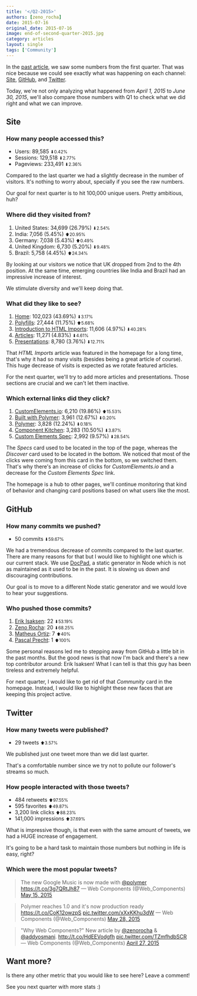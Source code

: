 ```yaml
---
title: '</Q2-2015>'
authors: [zeno_rocha]
date: 2015-07-16
original_date: 2015-07-16
image: end-of-second-quarter-2015.jpg
category: articles
layout: single
tags: ['Community']
---
```


In the [past article](/articles/end-of-first-quarter-2015), we saw some numbers from the first quarter. That was nice because we could see exactly what was happening on each channel: [Site](/), [GitHub](https://github.com/webcomponents/webcomponents.github.io), and [Twitter](https://twitter.com/web_components/).

Today, we're not only analyzing what happened from *April 1, 2015* to *June 30, 2015*, we'll also compare those numbers with Q1 to check what we did right and what we can improve.

<!-- Excerpt -->

## Site

### How many people accessed this?

* Users: 89,585 <small class="negative">⬇0.42%</small>
* Sessions: 129,518 <small class="negative">⬇2.77%</small>
* Pageviews: 233,491 <small class="negative">⬇2.36%</small>

Compared to the last quarter we had a slightly decrease in the number of visitors. It's nothing to worry about, specially if you see the raw numbers.

Our goal for next quarter is to hit 100,000 unique users. Pretty ambitious, huh?

### Where did they visited from?

1. United States: 34,699 (26.79%) <small class="negative">⬇2.54%</small>
2. India: 7,056 (5.45%) <small class="positive">⬆20.95%</small>
3. Germany: 7,038 (5.43%) <small class="positive">⬆0.49%</small>
4. United Kingdom: 6,730 (5.20%) <small class="negative">⬇9.48%</small>
5. Brazil: 5,758 (4.45%) <small class="positive">⬆24.34%</small>

By looking at our visitors we notice that UK dropped from 2nd to the 4th position. At the same time, emerging countries like India and Brazil had an impressive increase of interest.

We stimulate diversity and we'll keep doing that.

### What did they like to see?

1. [Home](/): 102,023 (43.69%) <small class="negative">⬇3.17%</small>
2. [Polyfills](/polyfills): 27,444 (11.75%) <small class="positive">⬆5.68%</small>
3. [Introduction to HTML Imports](/articles/introduction-to-html-imports): 11,606 (4.97%) <small class="negative">⬇40.28%</small>
4. [Articles](/articles): 11,271 (4.83%) <small class="negative">⬇4.61%</small>
5. [Presentations](/presentations): 8,780 (3.76%) <small class="negative">⬇12.71%</small>

That *HTML Imports* article was featured in the homepage for a long time, that's why it had so many visits (besides being a great article of course). This huge decrease of visits is expected as we rotate featured articles.

For the next quarter, we'll try to add more articles and presentations. Those sections are crucial and we can't let them inactive.

### Which external links did they click?

1. [CustomElements.io](http://customelements.io/): 6,210 (19.86%) <small class="positive">⬆15.53%</small>
2. [Built with Polymer](http://builtwithpolymer.org/): 3,961 (12.67%) <small class="negative">⬇0.20%</small>
3. [Polymer](http://www.polymer-project.org/): 3,828 (12.24%) <small class="negative">⬇0.18%</small>
4. [Component Kitchen](http://component.kitchen/): 3,283 (10.50%) <small class="negative">⬇3.87%</small>
5. [Custom Elements Spec](http://w3c.github.io/webcomponents/spec/custom/): 2,992 (9.57%) <small class="negative">⬇28.54%</small>

The *Specs* card used to be located in the top of the page, whereas the *Discover* card used to be located in the bottom. We noticed that most of the clicks were coming from this card in the bottom, so we switched them. That's why there's an increase of clicks for *CustomElements.io* and a decrease for the *Custom Elements Spec* link.

The homepage is a hub to other pages, we'll continue monitoring that kind of behavior and changing card positions based on what users like the most.

## GitHub

### How many commits we pushed?

* 50 commits <small class="negative">⬇59.67%</small>

We had a tremendous decrease of commits compared to the last quarter. There are many reasons for that but I would like to highlight one which is our current stack. We use [DocPad](https://github.com/docpad/docpad/), a static generator in Node which is not as maintained as it used to be in the past. It is slowing us down and discouraging contributions.

Our goal is to move to a different Node static generator and we would love to hear your suggestions.

### Who pushed those commits?

1. [Erik Isaksen](https://github.com/Nevraeka): 22 <small class="negative">⬇53.19%</small>
2. [Zeno Rocha](https://github.com/zenorocha): 20 <small class="negative">⬇68.25%</small>
3. [Matheus Ortiz](https://github.com/mateusortiz): 7 <small class="positive">⬆40%</small>
4. [Pascal Precht](https://github.com/PascalPrecht): 1 <small class="positive">⬆100%</small>

Some personal reasons led me to stepping away from GitHub a little bit in the past months. But the good news is that now I'm back and there's a new top contributor around: Erik Isaksen! What I can tell is that this guy has been tireless and extremely helpful.

For next quarter, I would like to get rid of that *Community* card in the homepage. Instead, I would like to highlight these new faces that are keeping this project active.

## Twitter

### How many tweets were published?

* 29 tweets <small class="positive">⬆3.57%</small>

We published just one tweet more than we did last quarter.

That's a comfortable number since we try not to pollute our follower's streams so much.

### How people interacted with those tweets?

* 484 retweets <small class="positive">⬆97.55%</small>
* 595 favorites <small class="positive">⬆49.87%</small>
* 3,200 link clicks <small class="positive">⬆88.23%</small>
* 141,000 impressions <small class="positive">⬆37.69%</small>

What is impressive though, is that even with the same amount of tweets, we had a HUGE increase of engagement.

It's going to be a hard task to maintain those numbers but nothing in life is easy, right?

### Which were the most popular tweets?

<blockquote class="twitter-tweet" lang="en">The new Google Music is now made with <a href="https://twitter.com/polymer">@polymer</a> <a href="https://t.co/3g7QRtJh87">https://t.co/3g7QRtJh87</a> &mdash; Web Components (@Web_Components) <a href="https://twitter.com/Web_Components/status/599254580531101696">May 15, 2015</a></blockquote>

<blockquote class="twitter-tweet" data-cards="hidden" lang="en">Polymer reaches 1.0 and it&#39;s now production ready <a href="https://t.co/CoK12owzpS">https://t.co/CoK12owzpS</a> <a href="http://t.co/xXxKKhu3dW">pic.twitter.com/xXxKKhu3dW</a> &mdash; Web Components (@Web_Components) <a href="https://twitter.com/Web_Components/status/603992212930576384">May 28, 2015</a></blockquote>

<blockquote class="twitter-tweet" data-cards="hidden" lang="en">&quot;Why Web Components?&quot;&#10;&#10;New article by <a href="https://twitter.com/zenorocha">@zenorocha</a> &amp; <a href="https://twitter.com/addyosmani">@addyosmani</a>.&#10;&#10;<a href="http://t.co/HdEEVodgfh">http://t.co/HdEEVodgfh</a> <a href="http://t.co/TZmfhdbSCR">pic.twitter.com/TZmfhdbSCR</a> &mdash; Web Components (@Web_Components) <a href="https://twitter.com/Web_Components/status/592726571661828096">April 27, 2015</a></blockquote>

<script async src="//platform.twitter.com/widgets.js" charset="utf-8"></script>

## Want more?

Is there any other metric that you would like to see here? Leave a comment!

See you next quarter with more stats :)
